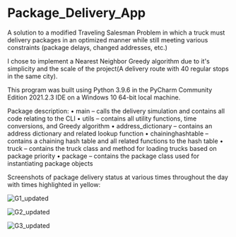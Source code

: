 # Package_Delivery_App
A solution to a modified Traveling Salesman Problem in which a truck must delivery packages in an optimized manner while still meeting various constraints (package delays, changed addresses, etc.)

I chose to implement a Nearest Neighbor Greedy algorithm due to it's simplicity and the scale of the project(A delivery route with 40 regular stops in the same city).

This program was built using Python 3.9.6 in the PyCharm Community Edition 2021.2.3 IDE on a Windows 10 64-bit local machine.

Package description:
•	main – calls the delivery simulation and contains all code relating to the CLI
•	utils – contains all utility functions, time conversions, and Greedy algorithm
•	address_dictionary – contains an address dictionary and related lookup function
•	chaininghashtable – contains a chaining hash table and all related functions to the hash table
•	truck – contains the truck class and method for loading trucks based on package priority
•	package – contains the package class used for instantiating package objects

Screenshots of package delivery status at various times throughout the day with times highlighted in yellow:

![G1_updated](https://user-images.githubusercontent.com/79055002/155603340-a5d241e1-4634-4965-a188-084553f69c00.png)


![G2_updated](https://user-images.githubusercontent.com/79055002/155603373-75d0feef-4705-4002-85bb-84c1773df8bc.png)


![G3_updated](https://user-images.githubusercontent.com/79055002/155603392-99801905-d788-4f72-9079-24c3d35f6b8c.png)
